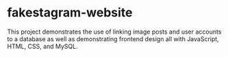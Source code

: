 # fakestagram-website
This project demonstrates the use of linking image posts and user accounts to a database as well as demonstrating frontend design all with JavaScript, HTML, CSS, and MySQL.

